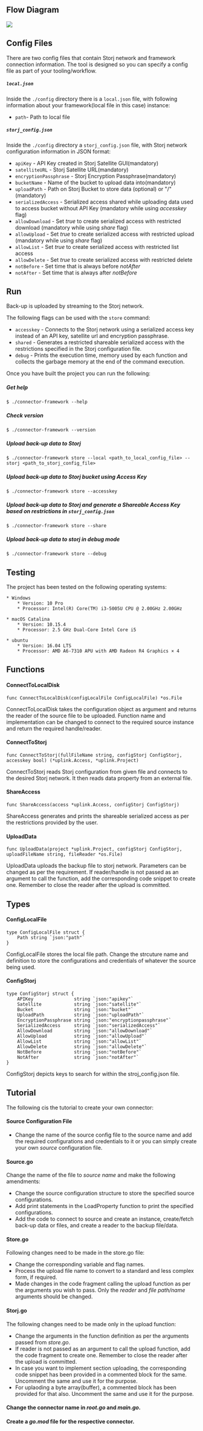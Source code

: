 ## Flow Diagram

![](https://github.com/storj-thirdparty/storj-framework/blob/master/README.assets/arch.drawio.png)



## Config Files

There are two config files that contain Storj network and framework connection information. The tool is designed so you can specify a config file as part of your tooling/workflow.

##### `local.json`

Inside the `./config` directory there is a `local.json` file, with following information about your framework(local file in this case) instance:

* `path`- Path to local file

##### `storj_config.json`

Inside the `./config` directory a `storj_config.json` file, with Storj network configuration information in JSON format:

* `apiKey` - API Key created in Storj Satellite GUI(mandatory)
* `satelliteURL` - Storj Satellite URL(mandatory)
* `encryptionPassphrase` - Storj Encryption Passphrase(mandatory)
* `bucketName` - Name of the bucket to upload data into(mandatory)
* `uploadPath` - Path on Storj Bucket to store data (optional) or "/" (mandatory)
* `serializedAccess` - Serialized access shared while uploading data used to access bucket without API Key (mandatory while using *accesskey* flag)
* `allowDownload` - Set *true* to create serialized access with restricted download (mandatory while using *share* flag)
* `allowUpload` - Set *true* to create serialized access with restricted upload (mandatory while using *share* flag)
* `allowList` - Set *true* to create serialized access with restricted list access
* `allowDelete` - Set *true* to create serialized access with restricted delete
* `notBefore` - Set time that is always before *notAfter*
* `notAfter` - Set time that is always after *notBefore*



## Run

Back-up is uploaded by streaming to the Storj network.

The following flags can be used with the `store` command:

* `accesskey` - Connects to the Storj network using a serialized access key instead of an API key, satellite url and encryption passphrase.
* `shared` - Generates a restricted shareable serialized access with the restrictions specified in the Storj configuration file.
* `debug` - Prints the execution time, memory used by each function and collects the garbage memory at the end of the command execution.

Once you have built the project you can run the following:

##### Get help

```
$ ./connector-framework --help
```

##### Check version

```
$ ./connector-framework --version
```

##### Upload back-up data to Storj

```
$ ./connector-framework store --local <path_to_local_config_file> --storj <path_to_storj_config_file>
```

##### Upload back-up data to Storj bucket using Access Key

```
$ ./connector-framework store --accesskey
```

##### Upload back-up data to Storj and generate a Shareable Access Key based on restrictions in `storj_config.json`

```
$ ./connector-framework store --share
```

##### Upload back-up data to storj in debug mode

```
$ ./connector-framework store --debug
```


## Testing

The project has been tested on the following operating systems:

```
* Windows
	* Version: 10 Pro
	* Processor: Intel(R) Core(TM) i3-5005U CPU @ 2.00GHz 2.00GHz

* macOS Catalina
	* Version: 10.15.4
	* Processor: 2.5 GHz Dual-Core Intel Core i5

* ubuntu
	* Version: 16.04 LTS
	* Processor: AMD A6-7310 APU with AMD Radeon R4 Graphics × 4
```



## Functions

#### ConnectToLocalDisk

```
func ConnectToLocalDisk(configLocalFile ConfigLocalFile) *os.File
```

ConnectToLocalDisk takes the configuration object as argument and returns the reader of the source file to be uploaded. Function name and implementation can be changed to connect to the required source instance and return the required handle/reader.

#### ConnectToStorj

```
func ConnectToStorj(fullFileName string, configStorj ConfigStorj, accesskey bool) (*uplink.Access, *uplink.Project)
```

ConnectToStorj reads Storj configuration from given file and connects to the desired Storj network. It then reads data property from an external file.

#### ShareAccess

```
func ShareAccess(access *uplink.Access, configStorj ConfigStorj)
```

ShareAccess generates and prints the shareable serialized access as per the restrictions provided by the user.
 
#### UploadData

```
func UploadData(project *uplink.Project, configStorj ConfigStorj, uploadFileName string, fileReader *os.File)
```

UploadData uploads the backup file to storj network. Parameters can be changed as per the requirement. If reader/handle is not passed as an argument to call the function, add the corresponding code snippet to create one. Remember to close the reader after the upload is committed.




## Types

#### ConfigLocalFile

```
type ConfigLocalFile struct {
	Path string `json:"path"`
}
```

ConfigLocalFile stores the local file path. Change the strcuture name and definition to store the configurations and credentials of whatever the source being used.

#### ConfigStorj

```
type ConfigStorj struct {
	APIKey               string `json:"apikey"`
	Satellite            string `json:"satellite"`
	Bucket               string `json:"bucket"`
	UploadPath           string `json:"uploadPath"`
	EncryptionPassphrase string `json:"encryptionpassphrase"`
	SerializedAccess     string `json:"serializedAccess"`
	AllowDownload        string `json:"allowDownload"`
	AllowUpload          string `json:"allowUpload"`
	AllowList            string `json:"allowList"`
	AllowDelete          string `json:"allowDelete"`
	NotBefore            string `json:"notBefore"`
	NotAfter             string `json:"notAfter"`
}
```

ConfigStorj depicts keys to search for within the stroj_config.json file.


## Tutorial

The following cis the tutorial to create your own connector:

#### Source Configuration File

* Change the name of the source config file to the source name and add the required configurations and credentials to it or you can simply create your own *source* configuration file.

#### Source.go

Change the name of the file to *source name* and make the following amendments:

* Change the source configuration structure to store the specified source configurations.
* Add print statements in the Load<Source>Property function to print the specified configurations.
* Add the code to connect to source and create an instance, create/fetch back-up data or files, and create a reader to the backup file/data.

#### Store.go

Following changes need to be made in the store.go file:

* Change the corresponding variable and flag names.
* Process the upload file name to convert to a standard and less complex form, if required.
* Made changes in the code fragment calling the upload function as per the arguments you wish to pass. Only the *reader* and *file path/name* arguments should be changed.

#### Storj.go

The following changes need to be made only in the upload function:

* Change the arguments in the function definition as per the arguments passed from *store.go*.
* If reader is not passed as an argument to call the upload function, add the code fragment to create one. Remember to close the reader after the upload is committed.
* In case you want to implement section uploading, the corresponding code snippet has been provided in a commented block for the same. Uncomment the same and use it for the purpose.
* For uplaoding a byte array(buffer), a commented block has been provided for that also. Uncomment the same and use it for the purpose.

#### Change the connector name in *root.go* and *main.go*.

#### Create a *go.mod* file for the respective connector.
